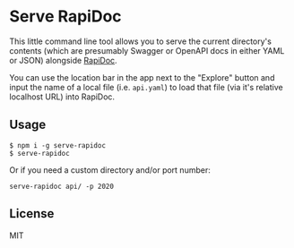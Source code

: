 # Serve RapiDoc

This little command line tool allows you to serve the current directory's
contents (which are presumably Swagger or OpenAPI docs in either YAML or JSON)
alongside [RapiDoc](https://mrin9.github.io/RapiDoc/).

You can use the location bar in the app next to the "Explore" button and input
the name of a local file (i.e. `api.yaml`) to load that file (via it's relative
localhost URL) into RapiDoc.

## Usage

```
$ npm i -g serve-rapidoc
$ serve-rapidoc
```

Or if you need a custom directory and/or port number:
```
serve-rapidoc api/ -p 2020
```

## License

MIT
